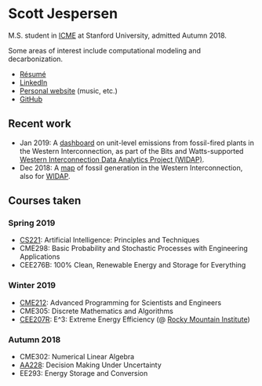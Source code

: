 <!DOCTYPE html>
<html lang="en" class="">
<head>
  <meta http-equiv="Content-Type" content="text/html; charset=utf-8" />
  <title>Scott Jespersen</title>
  <link rel="stylesheet" href="css/main.css" />
  <link rel="stylesheet" href="fonts/proximanova.css" />
</head>
<body>
<div class="wrap">

# Scott Jespersen

M.S. student in [ICME](https://icme.stanford.edu/) at Stanford University, admitted Autumn 2018.

Some areas of interest include computational modeling and decarbonization.

* [R&eacute;sum&eacute;](sjespers_resume_jan2019.pdf)
* [LinkedIn](https://www.linkedin.com/in/scottjespersen/)
* [Personal website](http://www.scottjespersen.com/) (music, etc.)
* [GitHub](https://github.com/sdjespersen/)

## Recent work

* Jan 2019: A [dashboard](http://web.stanford.edu/group/widap/unit_level_dashboard.html) on unit-level emissions from fossil-fired plants in the Western Interconnection, as part of the Bits and Watts-supported [Western Interconnection Data Analytics Project (WIDAP)](https://bitsandwatts.stanford.edu/bits-watts-research-project-showcase).
* Dec 2018: A [map](https://bitsandwatts.stanford.edu/widap) of fossil generation in the Western Interconnection, also for [WIDAP](https://bitsandwatts.stanford.edu/bits-watts-research-project-showcase).

## Courses taken

### Spring 2019

* [CS221](http://web.stanford.edu/class/cs221/): Artificial Intelligence: Principles and Techniques
* CME298: Basic Probability and Stochastic Processes with Engineering Applications
* CEE276B: 100% Clean, Renewable Energy and Storage for Everything

### Winter 2019

* [CME212](https://github.com/cme212/course): Advanced Programming for Scientists and Engineers
* CME305: Discrete Mathematics and Algorithms
* [CEE207R](https://web.stanford.edu/class/cee207r/): E^3: Extreme Energy Efficiency (@ [Rocky Mountain Institute](https://www.rmi.org/))

### Autumn 2018

* CME302: Numerical Linear Algebra
* [AA228](https://web.stanford.edu/class/aa228/cgi-bin/wp/): Decision Making Under Uncertainty
* EE293: Energy Storage and Conversion

</div>
</body>
</html>
